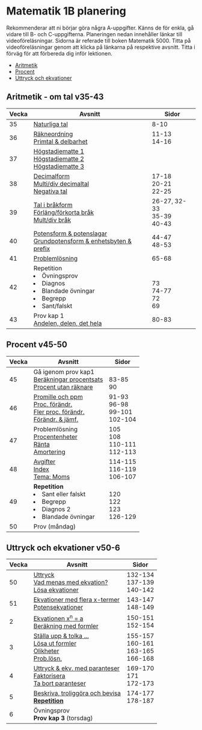 # Matematik 1B planering

Rekommenderar att ni börjar göra några A-uppgifter. Känns de för enkla, gå vidare till B- och C-uppgifterna. Planeringen nedan innehåller länkar till videoföreläsningar. Sidorna är referade till boken Matematik 5000. Titta på videoföreläsningar genom att klicka på länkarna på respektive avsnitt. Titta i förväg för att förbereda dig inför lektionen.

- [Aritmetik](#aritmetik---om-tal-v35-43)
- [Procent](#procent-v45-51)
- [Uttryck och ekvationer](#uttryck-och-ekvationer-v50-6)

## Aritmetik - om tal v35-43

| Vecka | Avsnitt                                                                                                       | Sidor                                 |
| ----- | ------------------------------------------------------------------------------------------------------------- | ------------------------------------- |
| 35    | [Naturliga tal][nt] <br>                                                                                      | 8-10<br>                              |
| 36    | [Räkneordning][ro] <br>[Primtal & delbarhet][pd]                                                              | 11-13<br>14-16                        |
| 37    | [Högstadiematte 1][h1]<br>[Högstadiematte 2][h2]<br>[Högstadiematte 3][h3]                                    |                                       |
| 38    | [Decimalform][df] <br> [Multi/div decimaltal][md]<br>[Negativa tal][nt] <br>                                  | 17-18 <br> 20-21 <br>22-25 <br>       |
| 39    | [Tal i bråkform][tb]<br>[Förläng/förkorta bråk][fb] <br> [Mult/div bråk][mdb]                                 | 26-27, 32-33<br>35-39<br>40-43        |
| 40    | [Potensform & potenslagar][pl] <br>[Grundpotensform & enhetsbyten & prefix][gp]                               | 44-47 <br> 48-53                      |
| 41    | [Problemlösning][pl2]                                                                                         | 65-68                                 |
| 42    | Repetition<br> <li>Övningsprov<br><li>Diagnos <br> <li>Blandade övningar <br> <li>Begrepp <br><li>Sant/falskt | <br><br> 73 <br> 74-77 <br> 72 <br>69 |
| 43    | Prov kap 1 <br>[Andelen, delen, det hela][p1]                                                                 | 80-83                                 |

[nt]: https://www.youtube.com/watch?v=RBrzl-kbwFI
[ro]: https://www.youtube.com/watch?v=6AR6vNMzNek
[pd]: https://www.youtube.com/watch?v=m9VO74R90e0
[h1]: https://www.youtube.com/watch?v=guXRnKRE_B4
[h2]: https://www.youtube.com/watch?v=kC0f5VabA5U
[h3]: https://www.youtube.com/watch?v=DcUKnPXn6z0
[df]: https://www.youtube.com/watch?v=yM71S_h7Zk0
[md]: https://www.youtube.com/watch?v=8V_5S9upgLY
[nt]: https://www.youtube.com/watch?v=CbSdritwcqY
[tb]: https://www.youtube.com/watch?v=13uugppncbI
[fb]: https://www.youtube.com/watch?v=vto-6z3GfG0
[mdb]: https://www.youtube.com/watch?v=i7Diw_AKXgQ
[pl]: https://www.youtube.com/watch?v=IniTl4Zlg9w
[gp]: https://www.youtube.com/watch?v=rqRRsFaVDhs
[pl2]: https://www.youtube.com/watch?v=rfRYBBKanVo
[p1]: https://www.youtube.com/watch?v=6E-8PvCU9Ek

## Procent v45-50

| Vecka | Avsnitt                                                                                                       | Sidor                                  |
| ----- | ------------------------------------------------------------------------------------------------------------- | -------------------------------------- |
| 45    | Gå igenom prov kap1 <br> [Beräkningar procentsats][ps] <br> [Procent utan räknare][pur]                       | <br> 83-85<br>90                       |
| 46    | [Promille och ppm][ppm] <br> [Proc. förändr.][pf] <br> [Fler proc. förändr.][pf2] <br> [Förändr. & jämf.][fj] | 91-93 <br> 96-98<br>99-101<br> 102-104 |
| 47    | Problemlösning <br> [Procentenheter][pe] <br> [Ränta][r] <br> [Amortering][am]                                | 105 <br> 108 <br> 110-111 <br> 112-113 |
| 48    | [Avgifter][av] <br> [Index][in] <br> [Tema: Moms][mm]                                                         | 114-115 <br> 116-119 <br> 106-107      |
| 49    | <b>Repetition</b> <br> <li> Sant eller falskt <br><li> Begrepp <br><li> Diagnos 2 <br><li> Blandade övningar  | <br> 120 <br> 122 <br> 123 <br>126-129 |
| 50    | Prov (måndag) <br>                                                                                            |                                        |

[ps]: https://www.youtube.com/watch?v=6qCJoEQokMw
[pur]: https://www.youtube.com/watch?v=Nl_SLmHkVOc
[ppm]: https://www.youtube.com/watch?v=lmCLXVRRwYg
[pf]: https://www.youtube.com/watch?v=D4mf1g22BVI
[pf2]: https://www.youtube.com/watch?v=8mPt3y65EX8&t=3s
[fj]: https://www.youtube.com/watch?v=8mPt3y65EX8
[pe]: https://www.youtube.com/watch?v=-4mU5r8QhCo
[r]: https://www.youtube.com/watch?v=k-uGIn6Pm7E
[am]: https://www.youtube.com/watch?v=YO2hByHnkFM
[av]: https://www.youtube.com/watch?v=pZi2yc89_lY
[in]: https://www.youtube.com/watch?v=EI-hjgkmJvA
[mm]: https://www.youtube.com/watch?v=c4T-W9IhUd8

## Uttryck och ekvationer v50-6

| Vecka | Avsnitt                                                                                              | Sidor                                          |
| ----- | ---------------------------------------------------------------------------------------------------- | ---------------------------------------------- |
| 50    | [Uttryck][ut] <br>[Vad menas med ekvation?][ek1] <br> [Lösa ekvationer][ek2]                         | 132-134 <br> 137-139 <br> 140-142              |
| 51    | [Ekvationer med flera x-termer][ek3] <br> [Potensekvationer][pe]                                     | 143-147 <br> 148-149                           |
| 2     | [Ekvationen x<sup>n</sup> = a][pe2] <br> [Beräkning med formler][fo]                                 | 150-151 <br> 152-154                           |
| 3     | [Ställa upp & tolka ...][fo2] <br> [Lösa ut formler][fo3] <br> [Olikheter][ol] <br> [Prob.lösn.][pl] | 155-157 <br> 160-161 <br> 163-165 <br> 166-168 |
| 4     | [Uttryck & ekv. med paranteser][ek4] <br> [Faktorisera][fa] <br> [Ta bort paranteser][pa]            | 169-170 <br> 171 <br> 172-173                  |
| 5     | [Beskriva, troliggöra och bevisa ][be] <br> <b>[Repetition][sf3] </b>                                | 174-177 <br> 178-187                           |
| 6     | Övningsprov <br> <b>Prov kap 3</b> (torsdag)                                                         |                                                |

[ut]: https://www.youtube.com/watch?v=-gwFmKhai5U
[ek1]: https://www.youtube.com/watch?v=TihqQCYAmtE
[ek2]: https://www.youtube.com/watch?v=lYDtWwuShJs
[ek3]: https://www.youtube.com/watch?v=BSp3WqKsXhQ
[pe]: https://www.youtube.com/watch?v=VovAPkBVJME&t=2s
[pe2]: https://www.youtube.com/watch?v=6N4bv0WKwJA
[fo]: https://www.youtube.com/watch?v=8S8GJ2NVdSU
[fo2]: https://www.youtube.com/watch?v=yCFYAmw5CD0
[fo3]: https://www.youtube.com/watch?v=9HmtbD46HuI
[ol]: https://www.youtube.com/watch?v=AipRbiap50o
[ek4]: https://www.youtube.com/watch?v=u6mNFjndOyA
[fa]: https://www.youtube.com/watch?v=XaM7dM3wmu4
[pa]: https://www.youtube.com/watch?v=PhHyGdF0pMg
[be]: https://www.youtube.com/watch?v=W_r4ScQ_DFk
[pl]: https://www.youtube.com/watch?v=FEa4p3FvcGY
[sf3]: https://www.youtube.com/watch?v=Y5gAY0s7wTA
